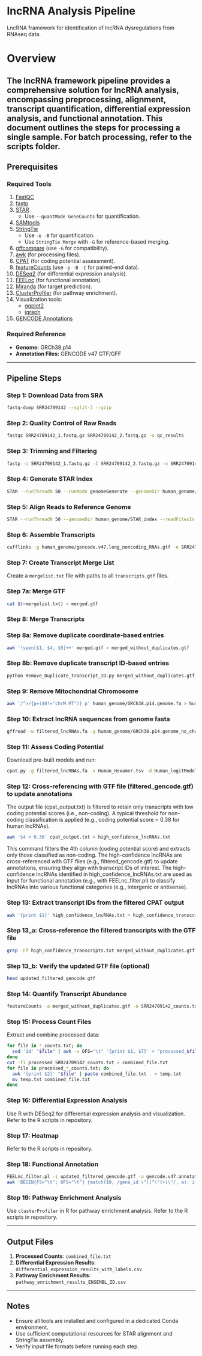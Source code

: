 # lncRNA Analysis Pipeline
LncRNA framework for identification of lncRNA dysregulations from RNAseq data.

# Overview
The lncRNA framework pipeline provides a comprehensive solution for lncRNA analysis, encompassing preprocessing, alignment, transcript quantification, differential expression analysis, and functional annotation. This document outlines the steps for processing a single sample. For batch processing, refer to the scripts folder.
---

## Prerequisites

### Required Tools
1. [FastQC](https://github.com/s-andrews/FastQC)
2. [fastp](https://github.com/OpenGene/fastp)
3. [STAR](https://github.com/alexdobin/STAR)
   - Use `--quantMode GeneCounts` for quantification.
4. [SAMtools](http://www.htslib.org/)
5. [StringTie](https://github.com/gpertea/stringtie)
   - Use `-e -B` for quantification.
   - Use `StringTie Merge` with `-G` for reference-based merging.
6. [gffcompare](https://github.com/gpertea/gffcompare) (use `-G` for compatibility).
7. [awk](https://www.gnu.org/software/gawk/) (for processing files).
8. [CPAT](https://pypi.org/project/CPAT/) (for coding potential assessment).
9. [featureCounts](https://subread.sourceforge.net/featureCounts.html) (use `-p -B -C` for paired-end data).
10. [DESeq2](https://bioconductor.org/packages/devel/bioc/vignettes/DESeq2/inst/doc/DESeq2.html) (for differential expression analysis).
11. [FEELnc](https://github.com/tderrien/FEELnc) (for functional annotation).
12. [Miranda](https://github.com/hacktrackgnulinux/miranda) (for target prediction).
13. [ClusterProfiler](https://github.com/YuLab-SMU/clusterProfiler) (for pathway enrichment).
14. Visualization tools:
    - [ggplot2](https://ggplot2.tidyverse.org/)
    - [igraph](https://igraph.org/)
15. [GENCODE Annotations](https://www.gencodegenes.org/human/)

### Required Reference
- **Genome:** GRCh38.p14
- **Annotation Files:** GENCODE v47 GTF/GFF

---

## Pipeline Steps

### Step 1: Download Data from SRA
```bash
fastq-dump SRR24709142 --split-3 --gzip
```

### Step 2: Quality Control of Raw Reads
```bash
fastqc SRR24709142_1.fastq.gz SRR24709142_2.fastq.gz -o qc_results
```

### Step 3: Trimming and Filtering
```bash
fastp -i SRR24709142_1.fastq.gz -I SRR24709142_2.fastq.gz -o SRR24709142_1_clean.fastq.gz -O SRR24709142_2_clean.fastq.gz -h SRR24709142_report.html --trim_poly_g --cut_mean_quality 20 --length_required 50
```

### Step 4: Generate STAR Index
```bash
STAR --runThreadN 50 --runMode genomeGenerate --genomeDir human_genome/STAR_index --genomeFastaFiles human_genome/GRCh38.p14.genome.fa --sjdbGTFfile human_genome/gencode.v47.long_noncoding_RNAs.gtf
```

### Step 5: Align Reads to Reference Genome
```bash
STAR --runThreadN 50 --genomeDir human_genome/STAR_index --readFilesIn SRR24709142_1_clean.fastq.gz SRR24709142_2_clean.fastq.gz --readFilesCommand zcat --outSAMtype BAM SortedByCoordinate --outFileNamePrefix SRR24709142_ --quantMode TranscriptomeSAM GeneCounts --outSAMstrandField intronMotif
```

### Step 6: Assemble Transcripts
```bash
cufflinks -g human_genome/gencode.v47.long_noncoding_RNAs.gtf -o SRR24709142_cufflinks_out -p 8 SRR24709142_Aligned.sortedByCoord.out.bam
```

### Step 7: Create Transcript Merge List
Create a `mergelist.txt` file with paths to all `transcripts.gtf` files.

### Step 7a: Merge GTF
```bash
cat $(<mergelist.txt) > merged.gtf
```

### Step 8: Merge Transcripts
### Step 8a: Remove duplicate coordinate-based entries
```bash
awk '!seen[$1, $4, $5]++' merged.gtf > merged_without_duplicates.gtf
```
### Step 8b: Remove duplicate transcript ID-based entries
```bash
python Remove_Duplicate_transcript_ID.py merged_without_duplicates.gtf output_merged_without_duplicates.gtf
```
### Step 9: Remove Mitochondrial Chromosome
```bash
awk '/^>/{p=($0!="chrM MT")} p' human_genome/GRCh38.p14.genome.fa > human_genome/GRCh38.p14.genome_no_chrM.fa
```
### Step 10: Extract lncRNA sequences from genome fasta
```bash
gffread -w filtered_lncRNAs.fa -g human_genome/GRCh38.p14.genome_no_chrM.fa merged_without_duplicates.gtf
```

### Step 11: Assess Coding Potential
Download pre-built models and run:
```bash
cpat.py -g filtered_lncRNAs.fa -x Human_Hexamer.tsv -d Human_logitModel.RData -o cpat_output.txt
```
### Step 12: Cross-referencing with GTF file (filtered_gencode.gtf) to update annotations
The output file (cpat_output.txt) is filtered to retain only transcripts with low coding potential scores (i.e., non-coding). A typical threshold for non-coding classification is applied (e.g., coding potential score < 0.38 for human lncRNAs).
```bash
awk '$4 < 0.38' cpat_output.txt > high_confidence_lncRNAs.txt
```
This command filters the 4th column (coding potential score) and extracts only those classified as non-coding. The high-confidence lncRNAs are cross-referenced with GTF files (e.g., filtered_gencode.gtf) to update annotations, ensuring they align with transcript IDs of interest. The high-confidence lncRNAs identified in high_confidence_lncRNAs.txt are used as input for functional annotation (e.g., with FEELnc_filter.pl) to classify lncRNAs into various functional categories (e.g., intergenic or antisense).

### Step 13: Extract transcript IDs from the filtered CPAT output
```bash
awk '{print $1}' high_confidence_lncRNAs.txt > high_confidence_transcripts.txt
```
### Step 13_a: Cross-reference the filtered transcripts with the GTF file
```bash
grep -Ff high_confidence_transcripts.txt merged_without_duplicates.gtf > updated_filtered_gencode.gtf
```
### Step 13_b: Verify the updated GTF file (optional)
```bash
head updated_filtered_gencode.gtf
```

### Step 14: Quantify Transcript Abundance
```bash
featureCounts -a merged_without_duplicates.gtf -o SRR24709142_counts.txt -T 8 -p -B -C SRR24709142_Aligned.sortedByCoord.out.bam
```

### Step 15: Process Count Files
Extract and combine processed data:
```bash
for file in *_counts.txt; do
  sed '1d' "$file" | awk -v OFS="\t" '{print $1, $7}' > "processed_$file"
done
cut -f1 processed_SRR24709142_counts.txt > combined_file.txt
for file in processed_*_counts.txt; do
  awk '{print $2}' "$file" | paste combined_file.txt - > temp.txt
  mv temp.txt combined_file.txt
done
```

### Step 16: Differential Expression Analysis
Use R with DESeq2 for differential expression analysis and visualization. Refer to the R scripts in repository.

### Step 17: Heatmap
Refer to the R scripts in repository.

### Step 18: Functional Annotation
```bash
FEELnc_filter.pl -i updated_filtered_gencode.gtf -a gencode.v47.annotation.gtf -b transcript_biotype=protein_coding -l > candidate_lncRNA.gtf
awk 'BEGIN{FS="\t"; OFS="\t"} {match($9, /gene_id \"([^\"]+)\"/, a); if (a[1] != "") print a[1]}' candidate_lncRNA.gtf | sort | uniq > lncRNA_target_genes.txt
```

### Step 19: Pathway Enrichment Analysis
Use `clusterProfiler` in R for pathway enrichment analysis. Refer to the R scripts in repository.

---

## Output Files
1. **Processed Counts**: `combined_file.txt`
2. **Differential Expression Results**: `differential_expression_results_with_labels.csv`
3. **Pathway Enrichment Results**: `pathway_enrichment_results_ENSEMBL_ID.csv`

---

## Notes
- Ensure all tools are installed and configured in a dedicated Conda environment.
- Use sufficient computational resources for STAR alignment and StringTie assembly.
- Verify input file formats before running each step.
